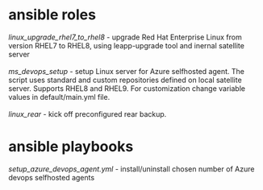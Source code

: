 # ansible roles
*linux_upgrade_rhel7_to_rhel8* - upgrade Red Hat Enterprise Linux from version RHEL7 to RHEL8, using leapp-upgrade tool and inernal satellite server <br />
<br />
*ms_devops_setup* - setup Linux server for Azure selfhosted agent. The script uses standard and custom repositories defined on local satellite server. Supports RHEL8 and RHEL9. For customization change variable values in default/main.yml file. <br /> <br />
*linux_rear* - kick off preconfigured rear backup.

# ansible playbooks
*setup_azure_devops_agent.yml* - install/uninstall chosen number of Azure devops selfhosted agents
